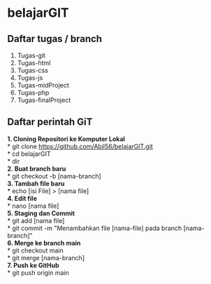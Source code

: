 # belajarGIT

## Daftar tugas / branch
1. Tugas-git
2. Tugas-html
3. Tugas-css
4. Tugas-js
5. Tugas-midProject
6. Tugas-php
7. Tugas-finalProject

## Daftar perintah GiT
**1. Cloning Repositori ke Komputer Lokal**  
    * git clone https://github.com/Abil56/belajarGIT.git  
    * cd belajarGIT  
    * dir  
**2. Buat branch baru**  
    * git checkout -b [nama-branch]  
**3. Tambah file baru**  
    * echo [isi File] > [nama file]  
**4. Edit file**  
    * nano [nama file]  
**5. Staging dan Commit**  
    * git add [nama file]  
    * git commit -m "Menambahkan file [nama-file] pada branch [nama-branch]"  
**6. Merge ke branch main**  
    * git checkout main  
    * git merge [nama-branch]  
**7. Push ke GitHub**  
    * git push origin main  
 
